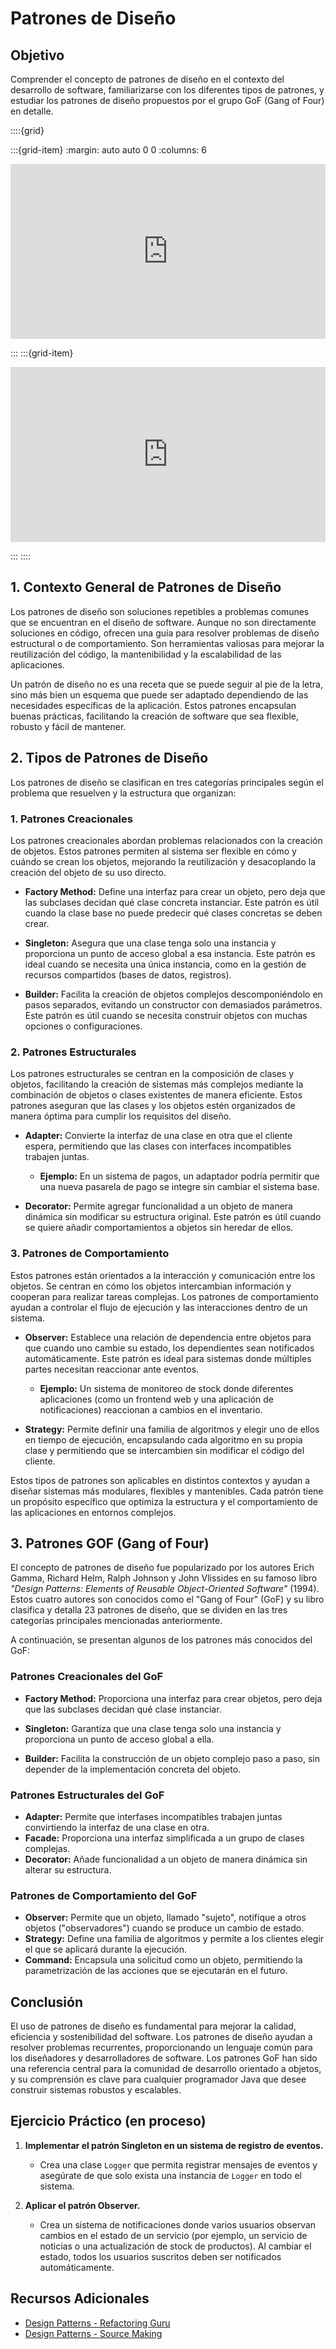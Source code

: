 # Patrones de Diseño

## Objetivo
Comprender el concepto de patrones de diseño en el contexto del desarrollo de software, familiarizarse con los diferentes tipos de patrones, y estudiar los patrones de diseño propuestos por el grupo GoF (Gang of Four) en detalle.



::::{grid}

:::{grid-item}
:margin: auto auto 0 0
:columns: 6
<iframe width="100%" height="280px" src="https://www.youtube.com/embed/tAuRQs_d9F8?si=bExT4XQ-DuCorxH2" title="YouTube video player" frameborder="0" allow="accelerometer; autoplay; clipboard-write; encrypted-media; gyroscope; picture-in-picture; web-share" referrerpolicy="strict-origin-when-cross-origin" allowfullscreen></iframe>

:::
:::{grid-item}

<iframe width="100%" height="280px" src="https://www.youtube.com/embed/tv-_1er1mWI?si=M4ONrTowdRuMPBLR" title="YouTube video player" frameborder="0" allow="accelerometer; autoplay; clipboard-write; encrypted-media; gyroscope; picture-in-picture; web-share" referrerpolicy="strict-origin-when-cross-origin" allowfullscreen></iframe>

:::
::::

## 1. Contexto General de Patrones de Diseño

Los patrones de diseño son soluciones repetibles a problemas comunes que se encuentran en el diseño de software. Aunque no son directamente soluciones en código, ofrecen una guía para resolver problemas de diseño estructural o de comportamiento. Son herramientas valiosas para mejorar la reutilización del código, la mantenibilidad y la escalabilidad de las aplicaciones.

Un patrón de diseño no es una receta que se puede seguir al pie de la letra, sino más bien un esquema que puede ser adaptado dependiendo de las necesidades específicas de la aplicación. Estos patrones encapsulan buenas prácticas, facilitando la creación de software que sea flexible, robusto y fácil de mantener.


## 2. Tipos de Patrones de Diseño

Los patrones de diseño se clasifican en tres categorías principales según el problema que resuelven y la estructura que organizan:

### 1. Patrones Creacionales
Los patrones creacionales abordan problemas relacionados con la creación de objetos. Estos patrones permiten al sistema ser flexible en cómo y cuándo se crean los objetos, mejorando la reutilización y desacoplando la creación del objeto de su uso directo.

- **Factory Method:** Define una interfaz para crear un objeto, pero deja que las subclases decidan qué clase concreta instanciar. Este patrón es útil cuando la clase base no puede predecir qué clases concretas se deben crear.
- **Singleton:** Asegura que una clase tenga solo una instancia y proporciona un punto de acceso global a esa instancia. Este patrón es ideal cuando se necesita una única instancia, como en la gestión de recursos compartidos (bases de datos, registros).

- **Builder:** Facilita la creación de objetos complejos descomponiéndolo en pasos separados, evitando un constructor con demasiados parámetros. Este patrón es útil cuando se necesita construir objetos con muchas opciones o configuraciones.

### 2. Patrones Estructurales
Los patrones estructurales se centran en la composición de clases y objetos, facilitando la creación de sistemas más complejos mediante la combinación de objetos o clases existentes de manera eficiente. Estos patrones aseguran que las clases y los objetos estén organizados de manera óptima para cumplir los requisitos del diseño.

- **Adapter:** Convierte la interfaz de una clase en otra que el cliente espera, permitiendo que las clases con interfaces incompatibles trabajen juntas.
  - **Ejemplo:** En un sistema de pagos, un adaptador podría permitir que una nueva pasarela de pago se integre sin cambiar el sistema base.
  
- **Decorator:** Permite agregar funcionalidad a un objeto de manera dinámica sin modificar su estructura original. Este patrón es útil cuando se quiere añadir comportamientos a objetos sin heredar de ellos.


### 3. Patrones de Comportamiento
Estos patrones están orientados a la interacción y comunicación entre los objetos. Se centran en cómo los objetos intercambian información y cooperan para realizar tareas complejas. Los patrones de comportamiento ayudan a controlar el flujo de ejecución y las interacciones dentro de un sistema.

- **Observer:** Establece una relación de dependencia entre objetos para que cuando uno cambie su estado, los dependientes sean notificados automáticamente. Este patrón es ideal para sistemas donde múltiples partes necesitan reaccionar ante eventos.
  - **Ejemplo:** Un sistema de monitoreo de stock donde diferentes aplicaciones (como un frontend web y una aplicación de notificaciones) reaccionan a cambios en el inventario.
  
- **Strategy:** Permite definir una familia de algoritmos y elegir uno de ellos en tiempo de ejecución, encapsulando cada algoritmo en su propia clase y permitiendo que se intercambien sin modificar el código del cliente.

Estos tipos de patrones son aplicables en distintos contextos y ayudan a diseñar sistemas más modulares, flexibles y mantenibles. Cada patrón tiene un propósito específico que optimiza la estructura y el comportamiento de las aplicaciones en entornos complejos.

## 3. Patrones GOF (Gang of Four)

El concepto de patrones de diseño fue popularizado por los autores Erich Gamma, Richard Helm, Ralph Johnson y John Vlissides en su famoso libro *"Design Patterns: Elements of Reusable Object-Oriented Software"* (1994). Estos cuatro autores son conocidos como el "Gang of Four" (GoF) y su libro clasifica y detalla 23 patrones de diseño, que se dividen en las tres categorías principales mencionadas anteriormente.

A continuación, se presentan algunos de los patrones más conocidos del GoF:

### Patrones Creacionales del GoF
- **Factory Method:** Proporciona una interfaz para crear objetos, pero deja que las subclases decidan qué clase instanciar.
- **Singleton:** Garantiza que una clase tenga solo una instancia y proporciona un punto de acceso global a ella.

- **Builder:** Facilita la construcción de un objeto complejo paso a paso, sin depender de la implementación concreta del objeto.

### Patrones Estructurales del GoF
- **Adapter:** Permite que interfases incompatibles trabajen juntas convirtiendo la interfaz de una clase en otra.
- **Facade:** Proporciona una interfaz simplificada a un grupo de clases complejas.
- **Decorator:** Añade funcionalidad a un objeto de manera dinámica sin alterar su estructura.

### Patrones de Comportamiento del GoF
- **Observer:** Permite que un objeto, llamado "sujeto", notifique a otros objetos ("observadores") cuando se produce un cambio de estado.
- **Strategy:** Define una familia de algoritmos y permite a los clientes elegir el que se aplicará durante la ejecución.
- **Command:** Encapsula una solicitud como un objeto, permitiendo la parametrización de las acciones que se ejecutarán en el futuro.


## Conclusión

El uso de patrones de diseño es fundamental para mejorar la calidad, eficiencia y sostenibilidad del software. Los patrones de diseño ayudan a resolver problemas recurrentes, proporcionando un lenguaje común para los diseñadores y desarrolladores de software. Los patrones GoF han sido una referencia central para la comunidad de desarrollo orientado a objetos, y su comprensión es clave para cualquier programador Java que desee construir sistemas robustos y escalables.


## Ejercicio Práctico (en proceso)

1. **Implementar el patrón Singleton en un sistema de registro de eventos.**
   - Crea una clase `Logger` que permita registrar mensajes de eventos y asegúrate de que solo exista una instancia de `Logger` en todo el sistema.

2. **Aplicar el patrón Observer.**
   - Crea un sistema de notificaciones donde varios usuarios observan cambios en el estado de un servicio (por ejemplo, un servicio de noticias o una actualización de stock de productos). Al cambiar el estado, todos los usuarios suscritos deben ser notificados automáticamente.

## Recursos Adicionales

- [Design Patterns - Refactoring Guru](https://refactoring.guru/design-patterns)
- [Design Patterns - Source Making](https://sourcemaking.com/design_patterns)